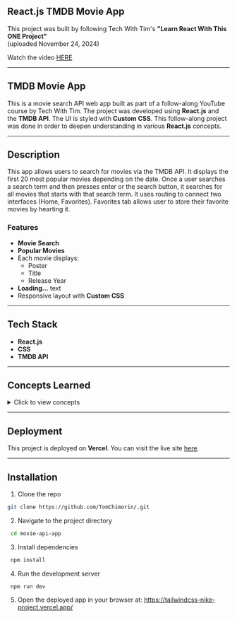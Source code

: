 ## React.js TMDB Movie App

This project was built by following Tech With Tim's **"Learn React With This ONE Project"**  
(uploaded November 24, 2024)

Watch the video [HERE](https://www.youtube.com/watch?v=G6D9cBaLViA&ab_channel=TechWithTim)

---

## TMDB Movie App

This is a movie search API web app built as part of a follow-along YouTube course by Tech With Tim. The project was developed using **React.js** and the **TMDB API**. The UI is styled with **Custom CSS**. This follow-along project was done in order to deepen understanding in various **React.js** concepts. 

---

## Description

This app allows users to search for movies via the TMDB API. It displays the first 20 most popular movies depending on the date. Once a user searches a search term and then presses enter or the search button, it searches for all movies that starts with that search term. It uses routing to connect two interfaces (Home, Favorites). Favorites tab allows user to store their favorite movies by hearting it.

### Features
- **Movie Search** 
- **Popular Movies**
- Each movie displays:
  - Poster
  - Title
  - Release Year
- **Loading...** text
-  Responsive layout with **Custom CSS**

---

## Tech Stack

- **React.js**
- **CSS**
- **TMDB API**

---

## Concepts Learned

<details>
<summary>Click to view concepts</summary>

- Custom external CSS set up
- React hooks:  
  - `useState`  
  - `useEffect`   
- Working with third-party APIs (TMDB)  
- Routing different pages in App.jsx
- Handling API errors with try/catch blocks  

</details>

---

## Deployment

This project is deployed on **Vercel**. You can visit the live site [here](https://tailwindcss-nike-project.vercel.app/).

---

## Installation

1. Clone the repo  
```bash
git clone https://github.com/TomChimorin/.git
```

2. Navigate to the project directory 
  ```bash
   cd movie-api-app
  ```

3. Install dependencies
  ```bash
   npm install
  ```
4. Run the development server
  ```bash
   npm run dev
  ```
5. Open the deployed app in your browser at: https://tailwindcss-nike-project.vercel.app/
